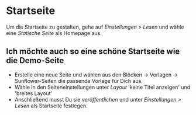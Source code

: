 # Startseite

Um die Startseite zu gestalten, gehe auf *Einstellungen > Lesen* und wähle eine *Statische Seite* als Homepage aus.

## Ich möchte auch so eine schöne Startseite wie die Demo-Seite
- Erstelle eine neue Seite und wählen aus den Blöcken -> Vorlagen -> Sunflower-Seiten die passende Vorlage für Dich aus.
- Wähle in den Seiteneinstellungen unter *Layout*  'keine Titel anzeigen' und 'breites Layout'
- Anschließend musst Du sie  _veröffentlichen_ und unter *Einstellungen > Lesen* als Startseite festlegen.